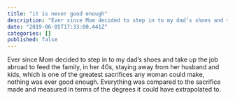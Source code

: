 ```yaml
---
title: "it is never good enough"
description: "Ever since Mom decided to step in to my dad’s shoes and take up the job abroad to feed the family, in her 40s, staying away from her…"
date: "2019-06-05T17:33:00.441Z"
categories: []
published: false
---
```


Ever since Mom decided to step in to my dad’s shoes and take up the job abroad to feed the family, in her 40s, staying away from her husband and kids, which is one of the greatest sacrifices any woman could make, nothing was ever good enough. Everything was compared to the sacrifice made and measured in terms of the degrees it could have extrapolated to.
